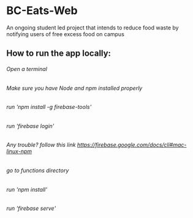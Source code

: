 # BC-Eats-Web
An ongoing student led project that intends to reduce food waste by notifying users of free excess food on campus

## How to run the app locally:

###### Open a terminal
###### Make sure you have Node and npm installed properly
###### run 'npm install -g firebase-tools'
###### run 'firebase login'
###### Any trouble? follow this link https://firebase.google.com/docs/cli#mac-linux-npm
###### go to functions directory
###### run 'npm install'
###### run 'firebase serve'
